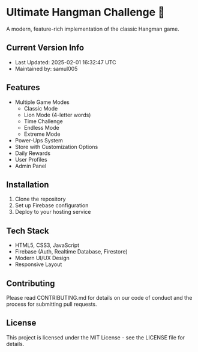 # Ultimate Hangman Challenge 🎯

A modern, feature-rich implementation of the classic Hangman game.

## Current Version Info
- Last Updated: 2025-02-01 16:32:47 UTC
- Maintained by: samul005

## Features
- Multiple Game Modes
  - Classic Mode
  - Lion Mode (4-letter words)
  - Time Challenge
  - Endless Mode
  - Extreme Mode
- Power-Ups System
- Store with Customization Options
- Daily Rewards
- User Profiles
- Admin Panel

## Installation
1. Clone the repository
2. Set up Firebase configuration
3. Deploy to your hosting service

## Tech Stack
- HTML5, CSS3, JavaScript
- Firebase (Auth, Realtime Database, Firestore)
- Modern UI/UX Design
- Responsive Layout

## Contributing
Please read CONTRIBUTING.md for details on our code of conduct and the process for submitting pull requests.

## License
This project is licensed under the MIT License - see the LICENSE file for details.
